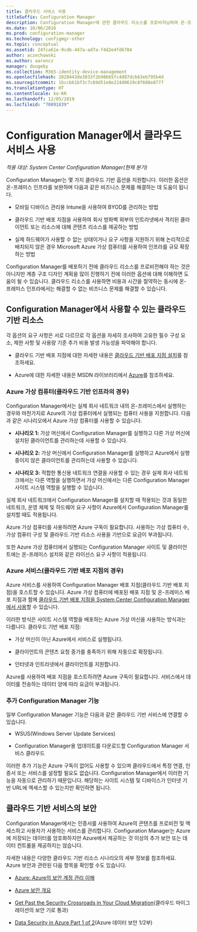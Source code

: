```yaml
---
title: 클라우드 서비스 사용
titleSuffix: Configuration Manager
description: Configuration Manager에 관한 클라우드 리소스를 프로비저닝하여 온-프레미스 인프라를 보완합니다.
ms.date: 10/06/2016
ms.prod: configuration-manager
ms.technology: configmgr-other
ms.topic: conceptual
ms.assetid: 24fca61e-9cdb-447a-ad7a-f4d2e4fd6704
author: aczechowski
ms.author: aaroncz
manager: dougeby
ms.collection: M365-identity-device-management
ms.openlocfilehash: 2828443de3833f2b98665fc4d87dcb63eb795b4d
ms.sourcegitcommit: 1bccb61bf3c7c69d51e0e224d0619c8f608e8777
ms.translationtype: HT
ms.contentlocale: ko-KR
ms.lasthandoff: 12/05/2019
ms.locfileid: "70891839"
---
```

# <a name="use-cloud-services-with-configuration-manager"></a>Configuration Manager에서 클라우드 서비스 사용

*적용 대상: System Center Configuration Manager(현재 분기)*

Configuration Manager는 몇 가지 클라우드 기반 옵션을 지원합니다. 이러한 옵션은 온-프레미스 인프라를 보완하며 다음과 같은 비즈니스 문제를 해결하는 데 도움이 됩니다.  

-   모바일 디바이스 관리용 Intune을 사용하여 BYOD를 관리하는 방법  

-   클라우드 기반 배포 지점을 사용하여 회사 방화벽 외부의 인트라넷에서 격리된 클라이언트 또는 리소스에 대해 콘텐츠 리소스를 제공하는 방법  

-   실제 하드웨어가 사용할 수 없는 상태이거나 요구 사항을 지원하기 위해 논리적으로 배치되지 않은 경우 Microsoft Azure 가상 컴퓨터를 사용하여 인프라를 규모 확장하는 방법  

Configuration Manager를 배포하기 전에 클라우드 리소스를 프로비전해야 하는 것은 아니지만 계층 구조 디자인 계획을 많이 진행하기 전에 이러한 옵션에 대해 이해하면 도움이 될 수 있습니다. 클라우드 리소스를 사용하면 비용과 시간을 절약하는 동시에 온-프레미스 인프라에서는 해결할 수 없는 비즈니스 문제를 해결할 수 있습니다.  

## <a name="cloud-based-resources-you-can-use-with-configuration-manager"></a>Configuration Manager에서 사용할 수 있는 클라우드 기반 리소스  
 각 옵션의 요구 사항은 서로 다르므로 각 옵션을 자세히 조사하여 고유한 필수 구성 요소, 제한 사항 및 사용량 기준 추가 비용 발생 가능성을 파악해야 합니다.  

-   클라우드 기반 배포 지점에 대한 자세한 내용은 [클라우드 기반 배포 지점 설치](/sccm/core/servers/deploy/configure/install-cloud-based-distribution-points-in-microsoft-azure)를 참조하세요.

-   Azure에 대한 자세한 내용은 MSDN 라이브러리에서 [Azure](https://go.microsoft.com/fwlink/p/?LinkId=262965)를 참조하세요.  

### <a name="azure-virtual-machines-for-cloud-based-infrastructure"></a>Azure 가상 컴퓨터(클라우드 기반 인프라의 경우)  
 Configuration Manager에서는 실제 회사 네트워크 내의 온-프레미스에서 실행하는 경우와 마찬가지로 Azure의 가상 컴퓨터에서 실행되는 컴퓨터 사용을 지원합니다. 다음과 같은 시나리오에서 Azure 가상 컴퓨터를 사용할 수 있습니다.  

-   **시나리오 1:** 가상 머신에서 Configuration Manager를 실행하고 다른 가상 머신에 설치된 클라이언트를 관리하는데 사용할 수 있습니다.  

-   **시나리오 2:** 가상 머신에서 Configuration Manager를 실행하고 Azure에서 실행 중이지 않은 클라이언트를 관리하는데 사용할 수 있습니다.  

-   **시나리오 3:** 적합한 통신용 네트워크 연결을 사용할 수 있는 경우 실제 회사 네트워크에서는 다른 역할을 실행하면서 가상 머신에서는 다른 Configuration Manager 사이트 시스템 역할을 실행할 수 있습니다.  

실제 회사 네트워크에서 Configuration Manager를 설치할 때 적용되는 것과 동일한 네트워크, 운영 체제 및 하드웨어 요구 사항이 Azure에서 Configuration Manager를 설치할 때도 적용됩니다.  

Azure 가상 컴퓨터를 사용하려면 Azure 구독이 필요합니다. 사용하는 가상 컴퓨터 수, 가상 컴퓨터 구성 및 클라우드 기반 리소스 사용을 기반으로 요금이 부과됩니다.  

또한 Azure 가상 컴퓨터에서 실행되는 Configuration Manager 사이트 및 클라이언트에는 온-프레미스 설치와 같은 라이선스 요구 사항이 적용됩니다.  

### <a name="azure-services-for-cloud-based-distribution-points"></a>Azure 서비스(클라우드 기반 배포 지점의 경우)  
 Azure 서비스를 사용하여 Configuration Manager 배포 지점(클라우드 기반 배포 지점)을 호스트할 수 있습니다. Azure 가상 컴퓨터에 배포된 배포 지점 및 온-프레미스 배포 지점과 함께 [클라우드 기반 배포 지점을 System Center Configuration Manager에서 사용](../../core/plan-design/hierarchy/use-a-cloud-based-distribution-point.md)할 수 있습니다.  

 이러한 방식은 사이트 시스템 역할을 배포하는 Azure 가상 머신을 사용하는 방식과는 다릅니다. 클라우드 기반 배포 지점:  

-   가상 머신이 아닌 Azure에서 서비스로 실행됩니다.  

-   클라이언트의 콘텐츠 요청 증가를 충족하기 위해 자동으로 확장됩니다.  

-   인터넷과 인트라넷에서 클라이언트를 지원합니다.  

Azure를 사용하여 배포 지점을 호스트하려면 Azure 구독이 필요합니다. 서비스에서 데이터를 전송하는 데이터 양에 따라 요금이 부과됩니다.  

### <a name="additional-configuration-manager-capabilities"></a>추가 Configuration Manager 기능  
 일부 Configuration Manager 기능은 다음과 같은 클라우드 기반 서비스에 연결할 수 있습니다.  

-   WSUS(Windows Server Update Services)  

-   Configuration Manager용 업데이트를 다운로드할 Configuration Manager 서비스 클라우드  

이러한 추가 기능은 Azure 구독이 없어도 사용할 수 있으며 클라우드에서 특정 연결, 인증서 또는 서비스를 설정할 필요도 없습니다. Configuration Manager에서 이러한 기능을 자동으로 관리하기 때문입니다. 해당하는 사이트 시스템 및 디바이스가 인터넷 기반 URL에 액세스할 수 있는지만 확인하면 됩니다.  

##  <a name="BKMK_CloudSec"></a> 클라우드 기반 서비스의 보안  
 Configuration Manager에서는 인증서를 사용하여 Azure의 콘텐츠를 프로비전 및 액세스하고 사용자가 사용하는 서비스를 관리합니다. Configuration Manager는 Azure에 저장되는 데이터를 암호화하지만 Azure에서 제공하는 것 이상의 추가 보안 또는 데이터 컨트롤을 제공하지는 않습니다.  

 자세한 내용은 다양한 클라우드 기반 리소스 시나리오의 세부 정보를 참조하세요. Azure 보안과 관련된 다음 항목을 확인할 수도 있습니다.  

-   [Azure: Azure의 보안 계정 관리 이해](https://go.microsoft.com/fwlink/p/?LinkId=262968)  

-   [Azure 보안 개요](https://go.microsoft.com/fwlink/p/?LinkId=262970)  

-   [Get Past the Security Crossroads in Your Cloud Migration](https://go.microsoft.com/fwlink/p/?LinkId=262971)(클라우드 마이그레이션의 보안 기로 통과)  

-   [Data Security in Azure Part 1 of 2](https://go.microsoft.com/fwlink/p/?LinkId=262974)(Azure 데이터 보안 1/2부)  
